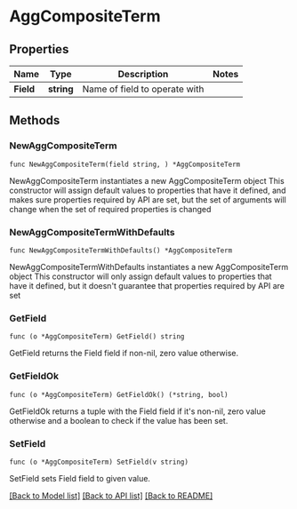 # AggCompositeTerm

## Properties

Name | Type | Description | Notes
------------ | ------------- | ------------- | -------------
**Field** | **string** | Name of field to operate with | 

## Methods

### NewAggCompositeTerm

`func NewAggCompositeTerm(field string, ) *AggCompositeTerm`

NewAggCompositeTerm instantiates a new AggCompositeTerm object
This constructor will assign default values to properties that have it defined,
and makes sure properties required by API are set, but the set of arguments
will change when the set of required properties is changed

### NewAggCompositeTermWithDefaults

`func NewAggCompositeTermWithDefaults() *AggCompositeTerm`

NewAggCompositeTermWithDefaults instantiates a new AggCompositeTerm object
This constructor will only assign default values to properties that have it defined,
but it doesn't guarantee that properties required by API are set

### GetField

`func (o *AggCompositeTerm) GetField() string`

GetField returns the Field field if non-nil, zero value otherwise.

### GetFieldOk

`func (o *AggCompositeTerm) GetFieldOk() (*string, bool)`

GetFieldOk returns a tuple with the Field field if it's non-nil, zero value otherwise
and a boolean to check if the value has been set.

### SetField

`func (o *AggCompositeTerm) SetField(v string)`

SetField sets Field field to given value.



[[Back to Model list]](../README.md#documentation-for-models) [[Back to API list]](../README.md#documentation-for-api-endpoints) [[Back to README]](../README.md)


